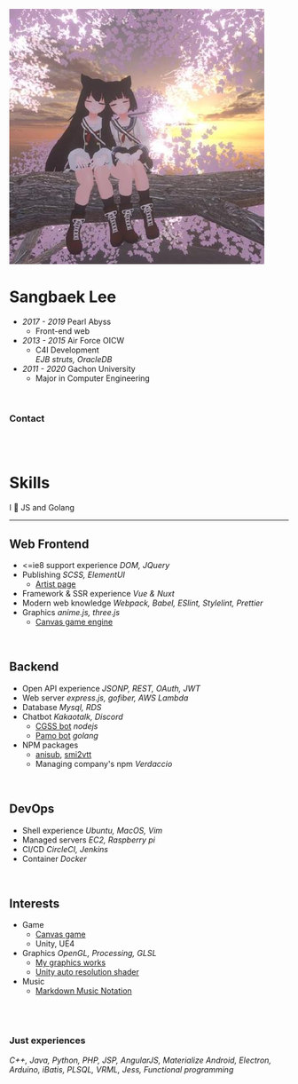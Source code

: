 
[![avatar](img/avatar.jpg)](https://github.com/nupamore)

# Sangbaek Lee
- *2017 - 2019* Pearl Abyss
  - Front-end web
- *2013 - 2015* Air Force OICW
  - C4I Development  
    *EJB struts, OracleDB*
- *2011 - 2020* Gachon University
  - Major in Computer Engineering

<br>

### Contact
[<i class="fa fa-github-alt fa-lg" aria-hidden="true" title="Github"></i>](https://github.com/nupamore)
[<i class="fa fa-envelope fa-lg" aria-hidden="true" title="Gmail"></i>](mailto:nupamore@gmail.com)



<br><!-- split --><br>



# Skills
I 💖 JS and Golang

---
## Web Frontend
- <=ie8 support experience *DOM, JQuery*
- Publishing *SCSS, ElementUI*
  - [Artist page](litmuzik/index.html)
- Framework & SSR experience *Vue & Nuxt*
- Modern web knowledge *Webpack, Babel, ESlint, Stylelint, Prettier*
- Graphics *anime.js, three.js*
  - [Canvas game engine](https://github.com/MCStudy/MCS-Engine)

<br>

## Backend
- Open API experience *JSONP, REST, OAuth, JWT*
- Web server *express.js, gofiber, AWS Lambda*
- Database *Mysql, RDS*
- Chatbot *Kakaotalk, Discord*
  - [CGSS bot](https://github.com/nupamore/cgss-yellowid) *nodejs*
  - [Pamo bot](https://github.com/nupamore/pamo_bot) *golang*
- NPM packages
  - [anisub](https://www.npmjs.com/package/anisub),
  [smi2vtt](https://www.npmjs.com/package/smi2vtt)
  - Managing company's npm *Verdaccio*

<br>

## DevOps
- Shell experience *Ubuntu, MacOS, Vim*
- Managed servers *EC2, Raspberry pi*
- CI/CD *CircleCI, Jenkins*
- Container *Docker*

<br>

## Interests
- Game
  - [Canvas game](https://github.com/nupamore/findTheSun)
  - Unity, UE4
- Graphics *OpenGL, Processing, GLSL*
  - [My graphics works](https://github.com/nupamore/graphics)
  - [Unity auto resolution shader](https://github.com/nupamore/vrc-autoresize-photoframe)
- Music
  - [Markdown Music Notation](https://github.com/nupamore/Markdown-Music-Notation)

<br>
<br>

### Just experiences
*C++, Java, Python, PHP, JSP,
AngularJS, Materialize
Android, Electron, Arduino,
iBatis, PLSQL,
VRML,
Jess, Functional programming*
